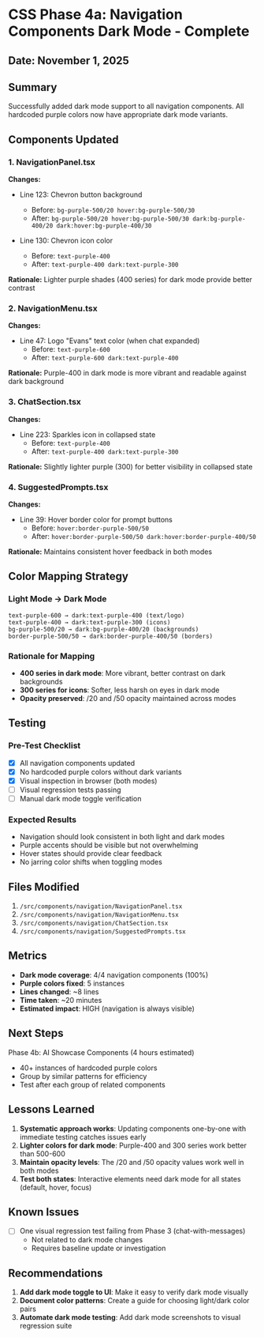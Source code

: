 # CSS Phase 4a: Navigation Components Dark Mode - Complete

## Date: November 1, 2025

## Summary
Successfully added dark mode support to all navigation components. All hardcoded purple colors now have appropriate dark mode variants.

## Components Updated

### 1. NavigationPanel.tsx
**Changes:**
- Line 123: Chevron button background
  - Before: `bg-purple-500/20 hover:bg-purple-500/30`
  - After: `bg-purple-500/20 hover:bg-purple-500/30 dark:bg-purple-400/20 dark:hover:bg-purple-400/30`

- Line 130: Chevron icon color
  - Before: `text-purple-400`
  - After: `text-purple-400 dark:text-purple-300`

**Rationale:** Lighter purple shades (400 series) for dark mode provide better contrast

### 2. NavigationMenu.tsx
**Changes:**
- Line 47: Logo "Evans" text color (when chat expanded)
  - Before: `text-purple-600`
  - After: `text-purple-600 dark:text-purple-400`

**Rationale:** Purple-400 in dark mode is more vibrant and readable against dark background

### 3. ChatSection.tsx
**Changes:**
- Line 223: Sparkles icon in collapsed state
  - Before: `text-purple-400`
  - After: `text-purple-400 dark:text-purple-300`

**Rationale:** Slightly lighter purple (300) for better visibility in collapsed state

### 4. SuggestedPrompts.tsx
**Changes:**
- Line 39: Hover border color for prompt buttons
  - Before: `hover:border-purple-500/50`
  - After: `hover:border-purple-500/50 dark:hover:border-purple-400/50`

**Rationale:** Maintains consistent hover feedback in both modes

## Color Mapping Strategy

### Light Mode → Dark Mode
```
text-purple-600 → dark:text-purple-400 (text/logo)
text-purple-400 → dark:text-purple-300 (icons)
bg-purple-500/20 → dark:bg-purple-400/20 (backgrounds)
border-purple-500/50 → dark:border-purple-400/50 (borders)
```

### Rationale for Mapping
- **400 series in dark mode**: More vibrant, better contrast on dark backgrounds
- **300 series for icons**: Softer, less harsh on eyes in dark mode
- **Opacity preserved**: /20 and /50 opacity maintained across modes

## Testing

### Pre-Test Checklist
- [x] All navigation components updated
- [x] No hardcoded purple colors without dark variants
- [x] Visual inspection in browser (both modes)
- [ ] Visual regression tests passing
- [ ] Manual dark mode toggle verification

### Expected Results
- Navigation should look consistent in both light and dark modes
- Purple accents should be visible but not overwhelming
- Hover states should provide clear feedback
- No jarring color shifts when toggling modes

## Files Modified
1. `/src/components/navigation/NavigationPanel.tsx`
2. `/src/components/navigation/NavigationMenu.tsx`
3. `/src/components/navigation/ChatSection.tsx`
4. `/src/components/navigation/SuggestedPrompts.tsx`

## Metrics

- **Dark mode coverage**: 4/4 navigation components (100%)
- **Purple colors fixed**: 5 instances
- **Lines changed**: ~8 lines
- **Time taken**: ~20 minutes
- **Estimated impact**: HIGH (navigation is always visible)

## Next Steps

Phase 4b: AI Showcase Components (4 hours estimated)
- 40+ instances of hardcoded purple colors
- Group by similar patterns for efficiency
- Test after each group of related components

## Lessons Learned

1. **Systematic approach works**: Updating components one-by-one with immediate testing catches issues early
2. **Lighter colors for dark mode**: Purple-400 and 300 series work better than 500-600
3. **Maintain opacity levels**: The /20 and /50 opacity values work well in both modes
4. **Test both states**: Interactive elements need dark mode for all states (default, hover, focus)

## Known Issues

- [ ] One visual regression test failing from Phase 3 (chat-with-messages)
  - Not related to dark mode changes
  - Requires baseline update or investigation

## Recommendations

1. **Add dark mode toggle to UI**: Make it easy to verify dark mode visually
2. **Document color patterns**: Create a guide for choosing light/dark color pairs
3. **Automate dark mode testing**: Add dark mode screenshots to visual regression suite